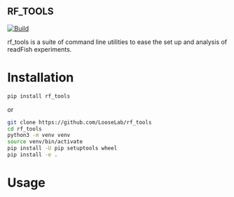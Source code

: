 RF_TOOLS
--------

[![Build](https://github.com/LooseLab/swordfish/actions/workflows/main.yml/badge.svg)](https://github.com/LooseLab/swordfish/actions/workflows/main.yml/badge.svg)
<!-- [![PyPI](https://img.shields.io/pypi/v/swordfish)](https://pypi.org/p/swordfish) -->

rf_tools is a suite of command line utilities to ease the set up and analysis of readFish experiments.


Installation
===

```bash
pip install rf_tools
```

or

```bash
git clone https://github.com/LooseLab/rf_tools
cd rf_tools
python3 -m venv venv
source venv/bin/activate
pip install -U pip setuptools wheel
pip install -e .
```

Usage
===
